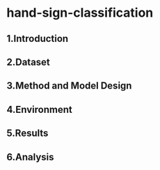 # hand-sign-classification

## 1.Introduction

## 2.Dataset

## 3.Method and Model Design

## 4.Environment

## 5.Results

## 6.Analysis
